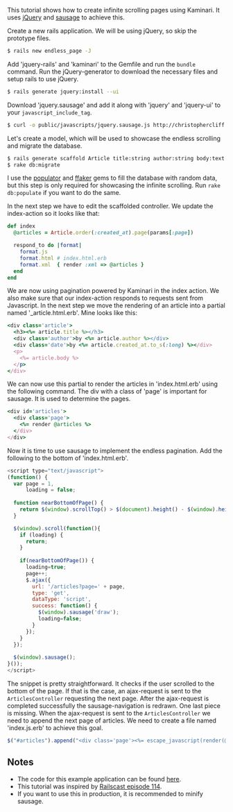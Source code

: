 This tutorial shows how to create infinite scrolling pages using Kaminari. It uses [jQuery](http://jquery.com/) and [sausage](http://christophercliff.github.com/sausage/) to achieve this.

Create a new rails application. We will be using jQuery, so skip the prototype files.
```sh
$ rails new endless_page -J
```

Add 'jquery-rails' and 'kaminari' to the Gemfile and run the `bundle` command. Run the jQuery-generator to download the necessary files and setup rails to use jQuery.
```sh
$ rails generate jquery:install --ui
```

Download 'jquery.sausage' and add it along with 'jquery' and 'jquery-ui' to your `javascript_include_tag`.
```sh
$ curl -o public/javascripts/jquery.sausage.js http://christophercliff.github.com/sausage/jquery.sausage.js
```

Let's create a model, which will be used to showcase the endless scrolling and migrate the database.
```sh
$ rails generate scaffold Article title:string author:string body:text
$ rake db:migrate
```
I use the [populator](https://github.com/ryanb/populator) and [ffaker](https://github.com/EmmanuelOga/ffaker) gems to fill the database with random data, but this step is only required for showcasing the infinite scrolling. Run `rake db:populate` if you want to do the same.

In the next step we have to edit the scaffolded controller. We update the index-action so it looks like that:
```ruby
def index
  @articles = Article.order(:created_at).page(params[:page])

  respond_to do |format|
    format.js
    format.html # index.html.erb
    format.xml  { render :xml => @articles }
  end
end
```

We are now using pagination powered by Kaminari in the index action. We also make sure that our index-action responds to requests sent from Javascript. In the next step we move the rendering of an article into a partial named '_article.html.erb'. Mine looks like this:
```ruby
<div class='article'>
  <h3><%= article.title %></h3>
  <div class='author'>by <%= article.author %></div>
  <div class='date'>by <%= article.created_at.to_s(:long) %></div>
  <p>
    <%= article.body %>
  </p>
</div>
```

We can now use this partial to render the articles in 'index.html.erb' using the following command. The div with a class of 'page' is important for sausage. It is used to determine the pages.
```ruby
<div id='articles'>
  <div class='page'>
    <%= render @articles %>
  </div>
</div>
```

Now it is time to use sausage to implement the endless pagination. Add the following to the bottom of 'index.html.erb'.
```js
<script type="text/javascript">
(function() {
  var page = 1,
      loading = false;
  
  function nearBottomOfPage() {
    return $(window).scrollTop() > $(document).height() - $(window).height() - 200;
  }

  $(window).scroll(function(){
    if (loading) {
      return;
    }
    
    if(nearBottomOfPage()) {
      loading=true;
      page++;
      $.ajax({
        url: '/articles?page=' + page,
        type: 'get',
        dataType: 'script',
        success: function() {
          $(window).sausage('draw');
          loading=false;
        }
      });
    }
  });
    
  $(window).sausage();
}());
</script>
```

The snippet is pretty straightforward. It checks if the user scrolled to the bottom of the page. If that is the case, an ajax-request is sent to the `ArticlesController` requesting the next page. After the ajax-request is completed successfully the sausage-navigation is redrawn. One last piece is missing. When the ajax-request is sent to the `ArticlesController` we need to append the next page of articles. We need to create a file named 'index.js.erb' to achieve this goal.
```js
$("#articles").append("<div class='page'><%= escape_javascript(render(@articles)) %></div>");
```

## Notes
* The code for this example application can be found [here](https://www.github.com/fschwahn/endless_page).
* This tutorial was inspired by [Railscast episode 114](http://railscasts.com/episodes/114-endless-page).
* If you want to use this in production, it is recommended to minify sausage.